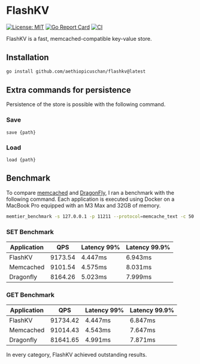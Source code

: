 # FlashKV

[![License: MIT](https://img.shields.io/badge/License-MIT-brightgreen?style=flat-square)](/LICENSE)
[![Go Report Card](https://goreportcard.com/badge/github.com/aethiopicuschan/flashkv)](https://goreportcard.com/report/github.com/aethiopicuschan/flashkv)
[![CI](https://github.com/aethiopicuschan/flashkv/actions/workflows/ci.yaml/badge.svg)](https://github.com/aethiopicuschan/flashkv/actions/workflows/ci.yaml)

FlashKV is a fast, memcached-compatible key-value store.

## Installation

```sh
go install github.com/aethiopicuschan/flashkv@latest
```

## Extra commands for persistence

Persistence of the store is possible with the following command.

### Save

`save {path}`

### Load

`load {path}`

## Benchmark

To compare [memcached](https://memcached.org/) and [DragonFly](https://github.com/dragonflydb/dragonfly), I ran a benchmark with the following command.
Each application is executed using Docker on a MacBook Pro equipped with an M3 Max and 32GB of memory.

```sh
memtier_benchmark -s 127.0.0.1 -p 11211 --protocol=memcache_text -c 50 -n 100000 --threads=4
```

### SET Benchmark

| Application | QPS     | Latency 99% | Latency 99.9% |
| ----------- | ------- | ----------- | ------------- |
| FlashKV     | 9173.54 | 4.447ms     | 6.943ms       |
| Memcached   | 9101.54 | 4.575ms     | 8.031ms       |
| Dragonfly   | 8164.26 | 5.023ms     | 7.999ms       |

### GET Benchmark

| Application | QPS       | Latency 99% | Latency 99.9% |
| ----------- | --------- | ----------- | ------------- |
| FlashKV     | 91734.42  | 4.447ms     | 6.847ms       |
| Memcached   | 91014.43  | 4.543ms     | 7.647ms       |
| Dragonfly   | 81641.65  | 4.991ms     | 7.871ms       |

In every category, FlashKV achieved outstanding results.
